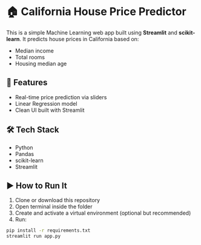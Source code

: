 # 🏠 California House Price Predictor

This is a simple Machine Learning web app built using **Streamlit** and **scikit-learn**. It predicts house prices in California based on:

- Median income
- Total rooms
- Housing median age

## 🚀 Features

- Real-time price prediction via sliders
- Linear Regression model
- Clean UI built with Streamlit

## 🛠️ Tech Stack

- Python
- Pandas
- scikit-learn
- Streamlit

## ▶️ How to Run It

1. Clone or download this repository
2. Open terminal inside the folder
3. Create and activate a virtual environment (optional but recommended)
4. Run:
```bash
pip install -r requirements.txt
streamlit run app.py
